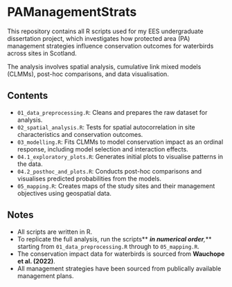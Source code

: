 # PAManagementStrats

This repository contains all R scripts used for my EES undergraduate dissertation project, which investigates how protected area (PA) management strategies influence conservation outcomes for waterbirds across sites in Scotland.

The analysis involves spatial analysis, cumulative link mixed models (CLMMs), post-hoc comparisons, and data visualisation.

## Contents

- `01_data_preprocessing.R`: Cleans and prepares the raw dataset for analysis.
- `02_spatial_analysis.R`: Tests for spatial autocorrelation in site characteristics and conservation outcomes.
- `03_modelling.R`: Fits CLMMs to model conservation impact as an ordinal response, including model selection and interaction effects.
- `04.1_exploratory_plots.R`: Generates initial plots to visualise patterns in the data.
- `04.2_posthoc_and_plots.R`: Conducts post-hoc comparisons and visualises predicted probabilities from the models.
- `05_mapping.R`: Creates maps of the study sites and their management objectives using geospatial data.

## Notes

- All scripts are written in R.
- To replicate the full analysis, run the scripts** ***in numerical order**,*** starting from `01_data_preprocessing.R` through to `05_mapping.R`.
- The conservation impact data for waterbirds is sourced from **Wauchope et al. (2022)**.
- All management strategies have been sourced from publically available management plans. 
